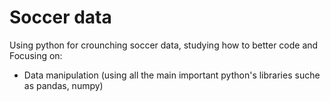 # Soccer data
Using python for crounching soccer data, studying how to better code and Focusing on:

- Data manipulation (using all the main important python's libraries suche as pandas, numpy)

